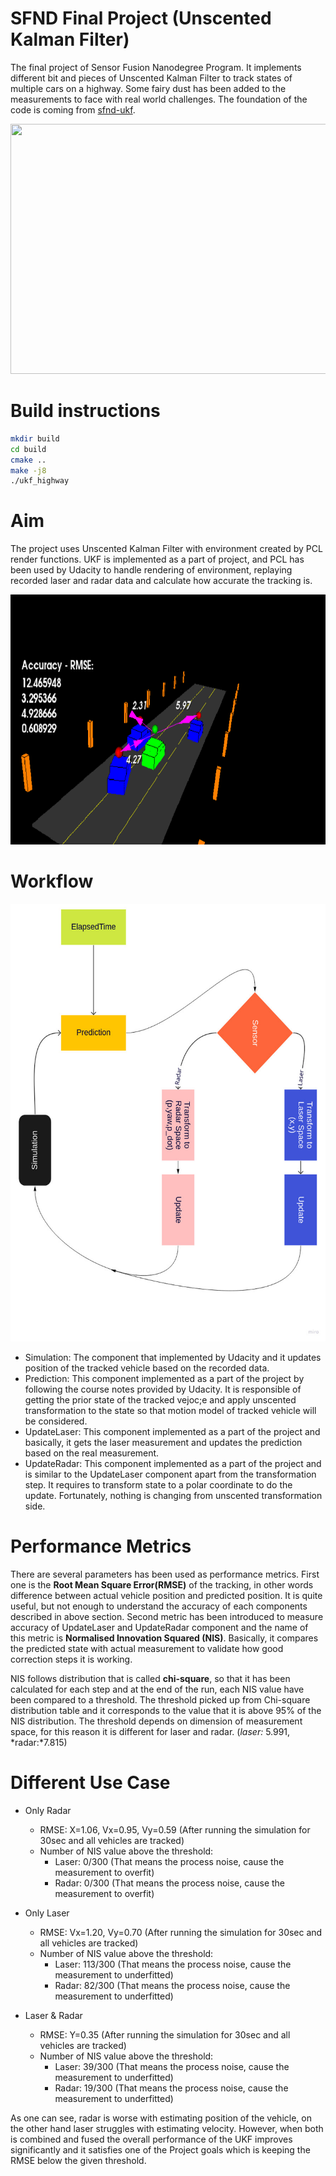 # SFND Final Project (Unscented Kalman Filter)

The final project of Sensor Fusion Nanodegree Program. It implements different bit and pieces of Unscented Kalman Filter to track states of multiple cars on a  highway. Some fairy dust has been added to the measurements to face with real world challenges. The foundation of the code is coming from [sfnd-ukf](https://github.com/udacity/SFND_Unscented_Kalman_Filter).  

<img src="media/ukf_highway_tracked.gif" width="700" height="400" />

# Build instructions

```bash
mkdir build
cd build
cmake ..
make -j8
./ukf_highway
```

# Aim

The project uses Unscented Kalman Filter with environment created by PCL render functions. UKF is implemented as a part of project, and PCL has been used by Udacity to handle rendering of environment, replaying recorded laser and radar data and calculate how accurate the tracking is. 

<img src="media/ukf_highway.png" width="700" height="400" />

# Workflow 

<img src="media/ukf_flow.png" width="700" height="700" rotate="180"/>

- Simulation: The component that implemented by Udacity and it updates position of the tracked vehicle based on the recorded data.
- Prediction: This component implemented as a part of the project by following the course notes provided by Udacity. It is responsible of getting the prior state of the tracked vejoc;e and apply unscented transformation to the state so that motion model of tracked vehicle will be considered. 
- UpdateLaser: This component implemented as a part of the project and basically, it gets the laser measurement and updates the prediction based on the real measurement.
- UpdateRadar: This component implemented as a part of the project and is similar to the UpdateLaser component apart from the transformation step. It requires to transform state to a polar coordinate to do the update. Fortunately, nothing is changing from unscented transformation side. 

# Performance Metrics

There are several parameters has been used as performance metrics. First one is the **Root Mean Square Error(RMSE)** of the tracking, in other words difference between actual vehicle position and predicted position. It is quite useful, but not enough to understand the accuracy of each components described in above section. Second metric has been introduced to measure accuracy of UpdateLaser and UpdateRadar component and the name of this metric is **Normalised Innovation Squared (NIS)**. Basically, it compares the predicted state with actual measurement to validate how good correction steps it is working.

 NIS follows distribution that is called **chi-square**, so that it has been calculated for each step and at the end of the run, each NIS value have been compared to a threshold. The threshold picked up from Chi-square distribution table and it corresponds to the value that it is above 95% of the NIS distribution. The threshold depends on dimension of measurement space, for this reason it is different for laser and radar. (*laser:* 5.991, *radar:*7.815)

# Different Use Case

- Only Radar
    - RMSE: X=1.06, Vx=0.95, Vy=0.59 (After running the simulation for 30sec and all vehicles are tracked)
    - Number of NIS value above the threshold: 
        - Laser: 0/300 (That means the process noise, cause the measurement to overfit)
        - Radar: 0/300 (That means the process noise, cause the measurement to overfit) 

- Only Laser
    - RMSE: Vx=1.20, Vy=0.70 (After running the simulation for 30sec and all vehicles are tracked)
    - Number of NIS value above the threshold: 
        - Laser: 113/300 (That means the process noise, cause the measurement to underfitted)
        - Radar: 82/300 (That means the process noise, cause the measurement to underfitted) 


- Laser & Radar
   - RMSE: Y=0.35 (After running the simulation for 30sec and all vehicles are tracked)
    - Number of NIS value above the threshold: 
        - Laser: 39/300 (That means the process noise, cause the measurement to underfitted)
        - Radar: 19/300 (That means the process noise, cause the measurement to underfitted) 

As one can see, radar is worse with estimating position of the vehicle, on the other hand laser struggles with estimating velocity. However, when both is combined and fused the overall performance of the UKF improves significantly and it satisfies one of the Project goals which is keeping the RMSE below the given threshold.



